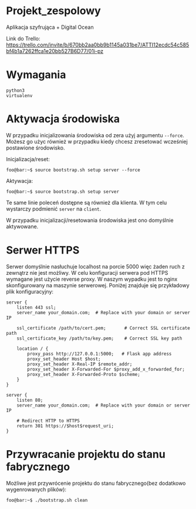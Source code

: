 # Projekt_zespolowy
Aplikacja szyfrująca + Digital Ocean

Link do Trello: https://trello.com/invite/b/670bb2aa0bb9b1145a031be7/ATTI12ecdc54c585bf4b1a7262ffca1e20bb527B6D77/01i-pz

# Wymagania
    python3
    virtualenv

# Aktywacja środowiska
W przypadku inicjalizowania środowiska od zera użyj argumentu `--force`.
Możesz go użyc również w przypadku kiedy chcesz zresetować wcześniej postawione środowisko.

Inicjalizacja/reset:
```console
foo@bar:~$ source bootstrap.sh setup server --force
```
Aktywacja:
```console
foo@bar:~$ source bootstrap.sh setup server
```
Te same linie poleceń dostępne są również dla klienta. W tym celu wystarczy podmienić `server` na `client`.

W przypadku inicjalizacji/resetowania środowiska jest ono domyślnie aktywowane.

# Serwer HTTPS
Serwer domyślnie nasłuchuje localhost na porcie 5000 więc żaden ruch z zewnątrz nie jest możliwy. W celu konfiguracji serwera pod HTTPS wymagane jest użycie reverse proxy. W naszym wypadku jest to nginx skonfigurowany na maszynie serwerowej. Poniżej znajduje się przykładowy plik konfiguracyjny:

```
server {
    listen 443 ssl;
    server_name your_domain.com;  # Replace with your domain or server IP

    ssl_certificate /path/to/cert.pem;       # Correct SSL certificate path
    ssl_certificate_key /path/to/key.pem;    # Correct SSL key path

    location / {
        proxy_pass http://127.0.0.1:5000;   # Flask app address
        proxy_set_header Host $host;
        proxy_set_header X-Real-IP $remote_addr;
        proxy_set_header X-Forwarded-For $proxy_add_x_forwarded_for;
        proxy_set_header X-Forwarded-Proto $scheme;
    }
}

server {
    listen 80;
    server_name your_domain.com;  # Replace with your domain or server IP

    # Redirect HTTP to HTTPS
    return 301 https://$host$request_uri;
}
```

# Przywracanie projektu do stanu fabrycznego
Możliwe jest przywrócenie projektu do stanu fabrycznego(bez dodatkowo wygenrowanych plików):
```console
foo@bar:~$ ./bootstrap.sh clean
```

